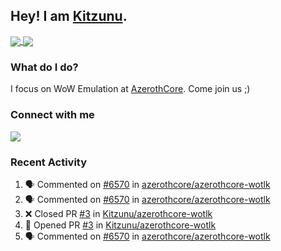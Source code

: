 ## Hey! I am [Kitzunu](https://Github.com/Kitzunu).

<a href="https://github-readme-stats.kitzunu.vercel.app/api?username=Kitzunu&show_icons=true&theme=dark">
  <img align="center" src="https://github-readme-stats.kitzunu.vercel.app/api?username=Kitzunu&show_icons=true&theme=dark" />
</a>
<a href="https://github-readme-stats.kitzunu.vercel.app/api?username=Kitzunu&show_icons=true&theme=dark">
  <img align="center" src="https://github-readme-stats.vercel.app/api/top-langs/?username=Kitzunu&layout=compact&theme=dark" />
</a>

### What do I do?

I focus on WoW Emulation at [AzerothCore](https://Github.com/AzerothCore). Come join us ;)

### Connect with me
[![](https://img.shields.io/badge/AzerothCore%20Discord-Connect%20with%20me!-green)](https://discord.com/invite/gkt4y2x)

### Recent Activity

<!--START_SECTION:activity-->
1. 🗣 Commented on [#6570](https://github.com/azerothcore/azerothcore-wotlk/issues/6570) in [azerothcore/azerothcore-wotlk](https://github.com/azerothcore/azerothcore-wotlk)
2. 🗣 Commented on [#6570](https://github.com/azerothcore/azerothcore-wotlk/issues/6570) in [azerothcore/azerothcore-wotlk](https://github.com/azerothcore/azerothcore-wotlk)
3. ❌ Closed PR [#3](https://github.com/Kitzunu/azerothcore-wotlk/pull/3) in [Kitzunu/azerothcore-wotlk](https://github.com/Kitzunu/azerothcore-wotlk)
4. 💪 Opened PR [#3](https://github.com/Kitzunu/azerothcore-wotlk/pull/3) in [Kitzunu/azerothcore-wotlk](https://github.com/Kitzunu/azerothcore-wotlk)
5. 🗣 Commented on [#6570](https://github.com/azerothcore/azerothcore-wotlk/issues/6570) in [azerothcore/azerothcore-wotlk](https://github.com/azerothcore/azerothcore-wotlk)
<!--END_SECTION:activity-->
